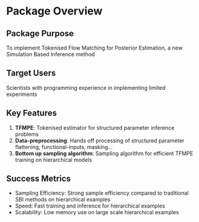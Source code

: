 # Package Overview

## Package Purpose

To implement Tokenised Flow Matching for Posterior Estimation, a new Simulation Based Inference method

## Target Users

Scientists with programming experience in implementing limited experiments

## Key Features

1. **TFMPE**: Tokenised estimator for structured parameter inference problems
3. **Data-preprocessing**: Hands off processing of structured parameter flattening, functional-inputs, masking...
2. **Bottom up sampling algorithm**: Sampling algorithm for efficient TFMPE training on hierarchical models

## Success Metrics

  - Sampling Efficiency: Strong sample efficiency compared to traditional SBI methods on hierarchical examples
  - Speed: Fast training and inference for hierarchical examples
  - Scalability: Low memory use on large scale hierarchical examples
